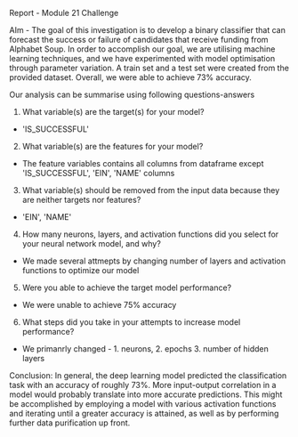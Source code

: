 Report - Module 21 Challenge

AIm - The goal of this investigation is to develop a binary classifier that can forecast the success or failure of candidates that receive funding from Alphabet Soup. In order to accomplish our goal, we are utilising machine learning techniques, and we have experimented with model optimisation through parameter variation. A train set and a test set were created from the provided dataset. Overall, we were able to achieve 73% accuracy.

Our analysis can be summarise using following questions-answers

1) What variable(s) are the target(s) for your model?
- 'IS_SUCCESSFUL'
2) What variable(s) are the features for your model?
- The feature variables contains all columns from dataframe except 'IS_SUCCESSFUL', 'EIN', 'NAME' columns
3) What variable(s) should be removed from the input data because they are neither targets nor features?
- 'EIN', 'NAME'
4) How many neurons, layers, and activation functions did you select for your neural network model, and why?
- We made several attmepts by changing number of layers and activation functions to optimize our model
5) Were you able to achieve the target model performance?
- We were unable to achieve 75% accuracy 
6) What steps did you take in your attempts to increase model performance?
- We primanrly changed - 1. neurons, 2. epochs 3. number of hidden layers

Conclusion:
In general, the deep learning model predicted the classification task with an accuracy of roughly 73%. More input-output correlation in a model would probably translate into more accurate predictions. This might be accomplished by employing a model with various activation functions and iterating until a greater accuracy is attained, as well as by performing further data purification up front.
